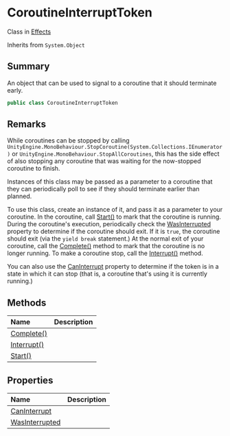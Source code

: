 # CoroutineInterruptToken

Class in [Effects](/docs/api/csharp/yarn.unity.effects.md)

Inherits from `System.Object`

## Summary


An object that can be used to signal to a coroutine that it should
terminate early.


```csharp
public class CoroutineInterruptToken
```

## Remarks

<p>
While coroutines can be stopped by calling <code>UnityEngine.MonoBehaviour.StopCoroutine(System.Collections.IEnumerator)</code> or <code>UnityEngine.MonoBehaviour.StopAllCoroutines</code>, this has the side effect
of also stopping any coroutine that was waiting for the now-stopped
coroutine to finish.
</p> <p>
Instances of this class may be passed as a parameter to a coroutine
that they can periodically poll to see if they should terminate
earlier than planned.
</p> <p>
To use this class, create an instance of it, and pass it as a
parameter to your coroutine. In the coroutine, call <a href="yarn.unity.effects.coroutineinterrupttoken.start.md">Start()</a> to mark that the coroutine is running. During the
coroutine's execution, periodically check the <a href="yarn.unity.effects.coroutineinterrupttoken.wasinterrupted.md">WasInterrupted</a> property to determine if the coroutine
should exit. If it is <code>true</code>, the coroutine should
exit (via the <code>yield break</code> statement.) At the normal exit of
your coroutine, call the <a href="yarn.unity.effects.coroutineinterrupttoken.complete.md">Complete()</a> method to mark that
the coroutine is no longer running. To make a coroutine stop, call
the <a href="yarn.unity.effects.coroutineinterrupttoken.interrupt.md">Interrupt()</a> method.
</p> <p>
You can also use the <a href="yarn.unity.effects.coroutineinterrupttoken.caninterrupt.md">CanInterrupt</a> property to
determine if the token is in a state in which it can stop (that is,
a coroutine that's using it is currently running.)
</p>

## Methods

|Name|Description|
|:---|:---|
|[Complete()](/docs/api/csharp/yarn.unity.effects.coroutineinterrupttoken.complete.md)||
|[Interrupt()](/docs/api/csharp/yarn.unity.effects.coroutineinterrupttoken.interrupt.md)||
|[Start()](/docs/api/csharp/yarn.unity.effects.coroutineinterrupttoken.start.md)||

## Properties

|Name|Description|
|:---|:---|
|[CanInterrupt](/docs/api/csharp/yarn.unity.effects.coroutineinterrupttoken.caninterrupt.md)||
|[WasInterrupted](/docs/api/csharp/yarn.unity.effects.coroutineinterrupttoken.wasinterrupted.md)||

